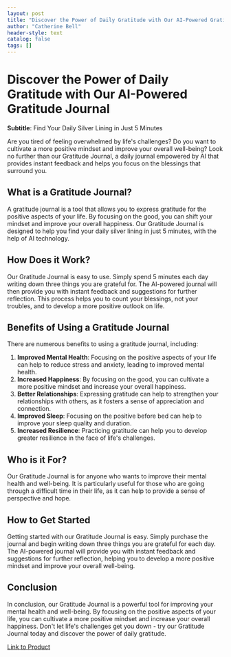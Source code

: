 ```yaml
---
layout: post
title: "Discover the Power of Daily Gratitude with Our AI-Powered Gratitude Journal"
author: "Catherine Bell"
header-style: text
catalog: false
tags: []
---
```


# Discover the Power of Daily Gratitude with Our AI-Powered Gratitude Journal

**Subtitle**: Find Your Daily Silver Lining in Just 5 Minutes

Are you tired of feeling overwhelmed by life's challenges? Do you want to cultivate a more positive mindset and improve your overall well-being? Look no further than our Gratitude Journal, a daily journal empowered by AI that provides instant feedback and helps you focus on the blessings that surround you.

## What is a Gratitude Journal?

A gratitude journal is a tool that allows you to express gratitude for the positive aspects of your life. By focusing on the good, you can shift your mindset and improve your overall happiness. Our Gratitude Journal is designed to help you find your daily silver lining in just 5 minutes, with the help of AI technology.

## How Does it Work?

Our Gratitude Journal is easy to use. Simply spend 5 minutes each day writing down three things you are grateful for. The AI-powered journal will then provide you with instant feedback and suggestions for further reflection. This process helps you to count your blessings, not your troubles, and to develop a more positive outlook on life.

## Benefits of Using a Gratitude Journal

There are numerous benefits to using a gratitude journal, including:
1. **Improved Mental Health**: Focusing on the positive aspects of your life can help to reduce stress and anxiety, leading to improved mental health.
2. **Increased Happiness**: By focusing on the good, you can cultivate a more positive mindset and increase your overall happiness.
3. **Better Relationships**: Expressing gratitude can help to strengthen your relationships with others, as it fosters a sense of appreciation and connection.
4. **Improved Sleep**: Focusing on the positive before bed can help to improve your sleep quality and duration.
5. **Increased Resilience**: Practicing gratitude can help you to develop greater resilience in the face of life's challenges.

## Who is it For?

Our Gratitude Journal is for anyone who wants to improve their mental health and well-being. It is particularly useful for those who are going through a difficult time in their life, as it can help to provide a sense of perspective and hope.

## How to Get Started

Getting started with our Gratitude Journal is easy. Simply purchase the journal and begin writing down three things you are grateful for each day. The AI-powered journal will provide you with instant feedback and suggestions for further reflection, helping you to develop a more positive mindset and improve your overall well-being.

## Conclusion

In conclusion, our Gratitude Journal is a powerful tool for improving your mental health and well-being. By focusing on the positive aspects of your life, you can cultivate a more positive mindset and increase your overall happiness. Don't let life's challenges get you down - try our Gratitude Journal today and discover the power of daily gratitude.

[Link to Product](https://www.example.com/gratitude-journal)